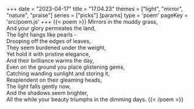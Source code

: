 +++
date = "2023-04-17"
title = "17.04.23"
themes = ["light", "mirror", "nature", "praise"]
series = ["picks"]
[params]
  type = 'poem'
  pageKey = 'src/poem.js'
+++
{{< poem >}}
Mirrors in the muddy grass,  
And your glory permeates the land,  
The light hangs like pearls -  
Drooping off the edges of leaves,  
They seem burdened under the weight,  
Yet hold it with pristine elegance,  
And their brilliance warms the day,  
Even on the ground you place glistening gems,  
Catching wanding sunlight and storing it,  
Resplendent on their gleaming heads,  
The light falls gently now,  
And the shadows seem brighter,  
All the while your beauty triumphs in the dimming days.
{{< /poem >}}
